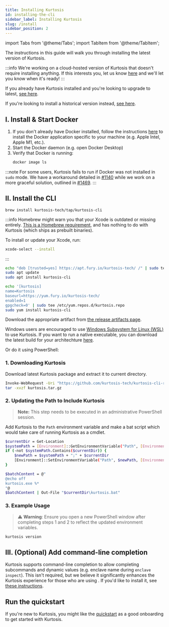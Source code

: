 ```yaml
---
title: Installing Kurtosis
id: installing-the-cli
sidebar_label: Installing Kurtosis
slug: /install
sidebar_position: 2
---
```


<!---------- START IMPORTS ------------>

import Tabs from '@theme/Tabs';
import TabItem from '@theme/TabItem';

<!---------- END IMPORTS ------------>


The instructions in this guide will walk you through installing the latest version of Kurtosis. 

:::info
We're working on a cloud-hosted version of Kurtosis that doesn't require installing anything. If this interests you, let us know [here](https://mp2k8nqxxgj.typeform.com/to/U1HcXT1H) and we'll let you know when it's ready!
:::

If you already have Kurtosis installed and you're looking to upgrade to latest, [see here][upgrade-guide].

If you're looking to install a historical version instead, [see here][install-historical-guide].

I. Install & Start Docker
-----------------

1. If you don't already have Docker installed, follow the instructions [here][docker-install] to install the Docker application specific to your machine (e.g. Apple Intel, Apple M1, etc.). 
1. Start the Docker daemon (e.g. open Docker Desktop)
1. Verify that Docker is running:
   ```bash
   docker image ls
   ```

:::note
For some users, Kurtosis fails to run if Docker was not installed in `sudo` mode. We have a workaround detailed in [#1140](https://github.com/kurtosis-tech/kurtosis/issues/1140) while we work on a more graceful solution, outlined in [#1469](https://github.com/kurtosis-tech/kurtosis/issues/1469).
:::

II. Install the CLI
-------------------------

<Tabs groupId="install-methods">
<TabItem value="homebrew" label="brew (MacOS)">

```
brew install kurtosis-tech/tap/kurtosis-cli
```

:::info
Homebrew might warn you that your Xcode is outdated or missing entirely. [This is a Homebrew requirement](https://docs.brew.sh/Installation), and has nothing to do with Kurtosis (which ships as prebuilt binaries). 

To install or update your Xcode, run:

```bash
xcode-select --install
```
:::

</TabItem>
<TabItem value="apt" label="apt (Ubuntu)">

```bash
echo "deb [trusted=yes] https://apt.fury.io/kurtosis-tech/ /" | sudo tee /etc/apt/sources.list.d/kurtosis.list
sudo apt update
sudo apt install kurtosis-cli
```

</TabItem>
<TabItem value="yum" label="yum (RHEL)">

```bash
echo '[kurtosis]
name=Kurtosis
baseurl=https://yum.fury.io/kurtosis-tech/
enabled=1
gpgcheck=0' | sudo tee /etc/yum.repos.d/kurtosis.repo
sudo yum install kurtosis-cli
```

</TabItem>
<TabItem value="other-linux" label="deb, rpm, and apk">

Download the appropriate artifact from [the release artifacts page][release-artifacts].

</TabItem>

<TabItem value="windows" label="Windows">

Windows users are encouraged to use [Windows Subsystem for Linux (WSL)][windows-susbsystem-for-linux] to use Kurtosis.
If you want to run a native executable, you can download the latest build for your architechture [here](https://github.com/kurtosis-tech/kurtosis-cli-release-artifacts/tags).

Or do it using PowerShell:

### 1. Downloading Kurtosis

Download latest Kurtosis package and extract it to current directory.
```bash
Invoke-WebRequest -Uri "https://github.com/kurtosis-tech/kurtosis-cli-release-artifacts/releases/download/REPLACE_VERSION/kurtosis-cli_REPLACE_VERSION_windows_REPLACE_ARCH.tar.gz" -OutFile kurtosis.tar.gz
tar -xvzf kurtosis.tar.gz
```

### 2. Updating the Path to Include Kurtosis

> **Note:** This step needs to be executed in an administrative PowerShell session.

Add Kurtosis to the `Path` environment variable and make a bat script which would take care of running Kurtosis as a cmdlet.
```bash
$currentDir = Get-Location
$systemPath = [Environment]::GetEnvironmentVariable("Path", [EnvironmentVariableTarget]::Machine)
if (-not $systemPath.Contains($currentDir)) {
    $newPath = $systemPath + ";" + $currentDir
    [Environment]::SetEnvironmentVariable("Path", $newPath, [EnvironmentVariableTarget]::Machine)
}

$batchContent = @"
@echo off
kurtosis.exe %*
"@
$batchContent | Out-File "$currentDir\kurtosis.bat"
```

### 3. Example Usage

> ⚠️ **Warning**: Ensure you open a new PowerShell window after completing steps 1 and 2 to reflect the updated environment variables.

```bash
kurtosis version
```
</TabItem>

</Tabs>

III. (Optional) Add command-line completion
--------------------------------
Kurtosis supports command-line completion to allow completing subcommands and dynamic values (e.g. enclave name during `enclave inspect`). This isn't required, but we believe it significantly enhances the Kurtosis experience for those who are using . If you'd like to install it, see [these instructions][installing-command-line-completion].

Run the quickstart
------------------
If you're new to Kurtosis, you might like the [quickstart][quickstart] as a good onboarding to get started with Kurtosis.

<!-------------------------- ONLY LINKS BELOW HERE ---------------------------->
[cli-changelog]: ../changelog.md
[metrics-philosophy]: ../advanced-concepts/metrics-philosophy.md
[analytics-disable]: ../cli-reference/analytics-disable.md
[quickstart]: ../get-started/quickstart.md
[installing-command-line-completion]: ../guides/adding-command-line-completion.md
[install-historical-guide]: ../guides/installing-historical-versions.md
[upgrade-guide]: ../guides/upgrading-the-cli.md

[release-artifacts]: https://github.com/kurtosis-tech/kurtosis-cli-release-artifacts/releases
[windows-susbsystem-for-linux]: https://learn.microsoft.com/en-us/windows/wsl/
[docker-install]: https://docs.docker.com/get-docker/
